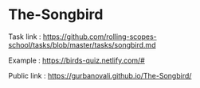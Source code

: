 # The-Songbird


Task link : https://github.com/rolling-scopes-school/tasks/blob/master/tasks/songbird.md

Example : https://birds-quiz.netlify.com/#

Public link : https://gurbanovali.github.io/The-Songbird/
